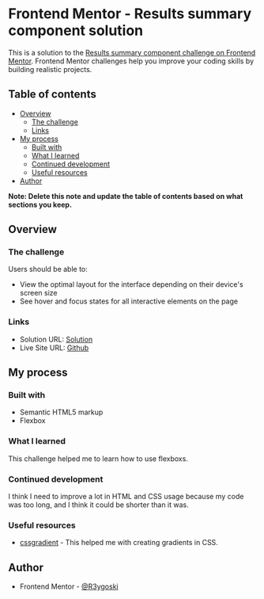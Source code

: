 # Frontend Mentor - Results summary component solution

This is a solution to the [Results summary component challenge on Frontend Mentor](https://www.frontendmentor.io/challenges/results-summary-component-CE_K6s0maV). Frontend Mentor challenges help you improve your coding skills by building realistic projects. 

## Table of contents

- [Overview](#overview)
  - [The challenge](#the-challenge)
  - [Links](#links)
- [My process](#my-process)
  - [Built with](#built-with)
  - [What I learned](#what-i-learned)
  - [Continued development](#continued-development)
  - [Useful resources](#useful-resources)
- [Author](#author)

**Note: Delete this note and update the table of contents based on what sections you keep.**

## Overview

### The challenge

Users should be able to:

- View the optimal layout for the interface depending on their device's screen size
- See hover and focus states for all interactive elements on the page

### Links

- Solution URL: [Solution](https://www.frontendmentor.io/solutions/responsive-flexbox-S3dn1UIuCv)
- Live Site URL: [Github](https://r3ygoski.github.io/summary-component/)

## My process

### Built with

- Semantic HTML5 markup
- Flexbox

### What I learned

This challenge helped me to learn how to use flexboxs.

### Continued development

I think I need to improve a lot in HTML and CSS usage because my code was too long, and I think it could be shorter than it was.

### Useful resources

- [cssgradient](https://cssgradient.io) - This helped me with creating gradients in CSS.

## Author

- Frontend Mentor - [@R3ygoski](https://www.frontendmentor.io/profile/R3ygoski)